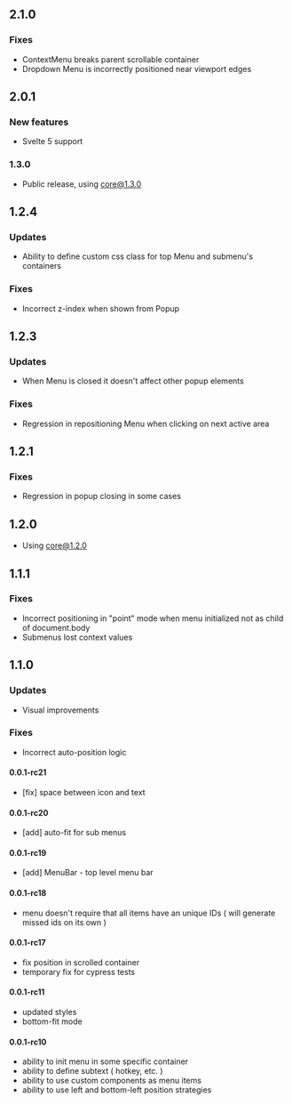 ## 2.1.0

### Fixes

-   ContextMenu breaks parent scrollable container
-   Dropdown Menu is incorrectly positioned near viewport edges

## 2.0.1

### New features

-   Svelte 5 support

### 1.3.0

-   Public release, using core@1.3.0

## 1.2.4

### Updates

-   Ability to define custom css class for top Menu and submenu's containers

### Fixes

-   Incorrect z-index when shown from Popup

## 1.2.3

### Updates

-   When Menu is closed it doesn't affect other popup elements

### Fixes

-   Regression in repositioning Menu when clicking on next active area

## 1.2.1

### Fixes

-   Regression in popup closing in some cases

## 1.2.0

-   Using core@1.2.0

## 1.1.1

### Fixes

-   Incorrect positioning in "point" mode when menu initialized not as child of document.body
-   Submenus lost context values

## 1.1.0

### Updates

-   Visual improvements

### Fixes

-   Incorrect auto-position logic

#### 0.0.1-rc21

-   [fix] space between icon and text

#### 0.0.1-rc20

-   [add] auto-fit for sub menus

#### 0.0.1-rc19

-   [add] MenuBar - top level menu bar

#### 0.0.1-rc18

-   menu doesn't require that all items have an unique IDs ( will generate missed ids on its own )

#### 0.0.1-rc17

-   fix position in scrolled container
-   temporary fix for cypress tests

#### 0.0.1-rc11

-   updated styles
-   bottom-fit mode

#### 0.0.1-rc10

-   ability to init menu in some specific container
-   ability to define subtext ( hotkey, etc. )
-   ability to use custom components as menu items
-   ability to use left and bottom-left position strategies
